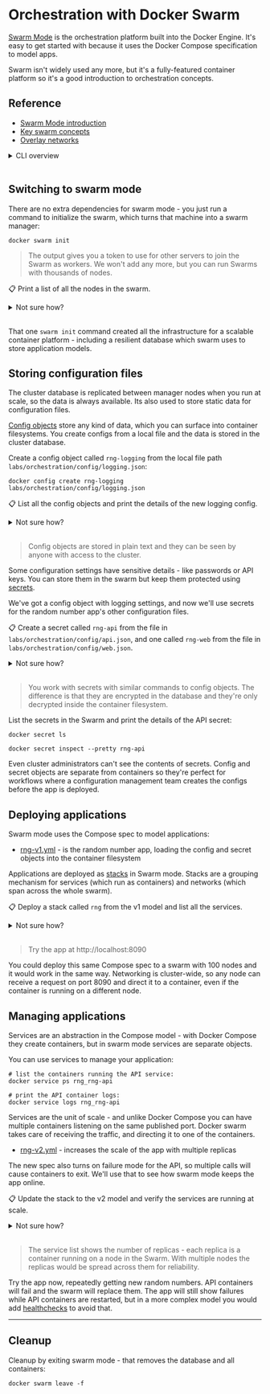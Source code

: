 # Orchestration with Docker Swarm

[Swarm Mode](https://docs.docker.com/engine/swarm/) is the orchestration platform built into the Docker Engine. It's easy to get started with because it uses the Docker Compose specification to model apps. 

Swarm isn't widely used any more, but it's a fully-featured container platform so it's a good introduction to orchestration concepts.


## Reference

- [Swarm Mode introduction](https://docs.docker.com/engine/swarm/)
- [Key swarm concepts](https://docs.docker.com/engine/swarm/key-concepts/)
- [Overlay networks](https://docs.docker.com/network/overlay/)


<details>
  <summary>CLI overview</summary>

Swarm mode uses the same Docker CLI, but adds new objects to manage:

```
docker swarm --help

docker node

docker stack

docker service
```

> A set of machines in a Swarm is called a cluster, and each machine is a node. You deploy applications from Compose specs, where each application is a stack, which has one or more services.

</details><br/>


## Switching to swarm mode

There are no extra dependencies for swarm mode - you just run a command to initialize the swarm, which turns that machine into a swarm manager:

```
docker swarm init
```

> The output gives you a token to use for other servers to join the Swarm as workers. We won't add any more, but you can run Swarms with thousands of nodes.

📋 Print a list of all the nodes in the swarm.

<details>
  <summary>Not sure how?</summary>

```
# `node` commands are available on the manager:
docker node ls
```

</details><br/>

That one `swarm init` command created all the infrastructure for a scalable container platform - including a resilient database which swarm uses to store application models.

## Storing configuration files

The cluster database is replicated between manager nodes when you run at scale, so the data is always available. Its also used to store static data for configuration files.

[Config objects](https://docs.docker.com/engine/swarm/configs/) store any kind of data, which you can surface into container filesystems. You create configs from a local file and the data is stored in the cluster database.

Create a config object called `rng-logging` from the local file path `labs/orchestration/config/logging.json`:

```
docker config create rng-logging labs/orchestration/config/logging.json
```

📋 List all the config objects and print the details of the new logging config.

<details>
  <summary>Not sure how?</summary>

```
# config is a top-level object in Swarm mode:
docker config ls

# inspecting with the pretty flag prints the contents:
docker config inspect --pretty rng-logging
```

</details><br/>

> Config objects are stored in plain text and they can be seen by anyone with access to the cluster.

Some configuration settings have sensitive details - like passwords or API keys. You can store them in the swarm but keep them protected using [secrets](https://docs.docker.com/engine/swarm/secrets/).

We've got a config object with logging settings, and now we'll use secrets for the random number app's other configuration files.

📋 Create a secret called `rng-api` from the file in `labs/orchestration/config/api.json`, and one called `rng-web` from the file in `labs/orchestration/config/web.json`.

<details>
  <summary>Not sure how?</summary>

```
# secrets are top-level objects like configs:
docker secret create rng-api labs/orchestration/config/api.json

docker secret create rng-web labs/orchestration/config/web.json
```

</details><br/>

> You work with secrets with similar commands to config objects. The difference is that they are encrypted in the database and they're only decrypted inside the container filesystem.

List the secrets in the Swarm and print the details of the API secret:

```
docker secret ls

docker secret inspect --pretty rng-api
```

Even cluster administrators can't see the contents of secrets. Config and secret objects are separate from containers so they're perfect for workflows where a configuration management team creates the configs before the app is deployed.

## Deploying applications

Swarm mode uses the Compose spec to model applications:

- [rng-v1.yml](./rng-v1.yml) - is the random number app, loading the config and secret objects into the container filesystem

Applications are deployed as [stacks](https://docs.docker.com/engine/swarm/stack-deploy/) in Swarm mode. Stacks are a grouping mechanism for services (which run as containers) and networks (which span across the whole swarm).

📋 Deploy a stack called `rng` from the v1 model and list all the services.

<details>
  <summary>Not sure how?</summary>

```
# stack deploy uses a desired-state approach:
docker stack deploy -c labs/orchestration/rng-v1.yml rng

# you'll see services for the API and web components:
docker service ls
```

</details><br/>

> Try the app at http://localhost:8090

You could deploy this same Compose spec to a swarm with 100 nodes and it would work in the same way. Networking is cluster-wide, so any node can receive a request on port 8090 and direct it to a container, even if the container is running on a different node.

## Managing applications

Services are an abstraction in the Compose model - with Docker Compose they create containers, but in swarm mode services are separate objects.

You can use services to manage your application:

```
# list the containers running the API service:
docker service ps rng_rng-api

# print the API container logs:
docker service logs rng_rng-api
```

Services are the unit of scale - and unlike Docker Compose you can have multiple containers listening on the same published port. Docker swarm takes care of receiving the traffic, and directing it to one of the containers.

- [rng-v2.yml](./rng-v2.yml) - increases the scale of the app with multiple replicas

The new spec also turns on failure mode for the API, so multiple calls will cause containers to exit. We'll use that to see how swarm mode keeps the app online.

📋 Update the stack to the v2 model and verify the services are running at scale.

<details>
  <summary>Not sure how?</summary>

```
# stack deploy is for updates and new releases:
docker stack deploy -c labs/orchestration/rng-v2.yml rng

# you'll see multiple replicas for each service:
docker service ls
```

</details><br/>

> The service list shows the number of replicas - each replica is a container running on a node in the Swarm. With multiple nodes the replicas would be spread across them for reliability.

Try the app now, repeatedly getting new random numbers. API containers will fail and the swarm will replace them. The app will still show failures while API containers are restarted, but in a more complex model you would add [healthchecks](https://docs.docker.com/compose/compose-file/compose-file-v3/#healthcheck) to avoid that.

___
## Cleanup

Cleanup by exiting swarm mode - that removes the database and all containers:

```
docker swarm leave -f
```